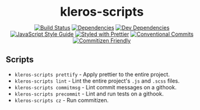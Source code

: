 <p align="center">
  <b style="font-size: 32px;">kleros-scripts</b>
</p>

<p align="center">
  <a href="https://travis-ci.org/kleros/kleros-scripts"><img src="https://travis-ci.org/kleros/kleros-scripts.svg?branch=master" alt="Build Status"></a>
  <a href="https://david-dm.org/kleros/kleros-scripts"><img src="https://david-dm.org/kleros/kleros-scripts.svg" alt="Dependencies"></a>
  <a href="https://david-dm.org/kleros/kleros-scripts?type=dev"><img src="https://david-dm.org/kleros/kleros-scripts/dev-status.svg" alt="Dev Dependencies"></a>
  <a href="https://standardjs.com"><img src="https://img.shields.io/badge/code_style-standard-brightgreen.svg" alt="JavaScript Style Guide"></a>
  <a href="https://github.com/prettier/prettier"><img src="https://img.shields.io/badge/styled_with-prettier-ff69b4.svg" alt="Styled with Prettier"></a>
  <a href="https://conventionalcommits.org"><img src="https://img.shields.io/badge/Conventional%20Commits-1.0.0-yellow.svg" alt="Conventional Commits"></a>
  <a href="http://commitizen.github.io/cz-cli/"><img src="https://img.shields.io/badge/commitizen-friendly-brightgreen.svg" alt="Commitizen Friendly"></a>
</p>

## Scripts

- `kleros-scripts prettify` - Apply prettier to the entire project.
- `kleros-scripts lint` - Lint the entire project's `.js` and `.scss` files.
- `kleros-scripts commitmsg` - Lint commit messages on a githook.
- `kleros-scripts precommit` - Lint and run tests on a githook.
- `kleros-scripts cz` - Run commitizen.
